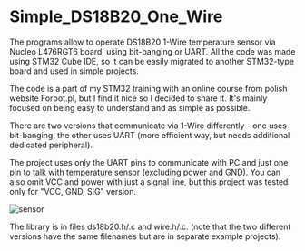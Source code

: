# Simple_DS18B20_One_Wire

The programs allow to operate DS18B20 1-Wire temperature sensor via Nucleo L476RGT6 board, using bit-banging or UART. All the code was made using STM32 Cube IDE, so it can be easily migrated to another STM32-type board and used in simple projects.  

The code is a part of my STM32 training with an online course from polish website Forbot.pl, but I find it nice so I decided to share it. It's mainly focused on being easy to understand and as simple as possible.  

There are two versions that communicate via 1-Wire differently - one uses bit-banging, the other uses UART (more efficient way, but needs additional dedicated peripheral).

The project uses only the UART pins to communicate with PC and just one pin to talk with temperature sensor (excluding power and GND).
You can also omit VCC and power with just a signal line, but this project was tested only for "VCC, GND, SIG" version.

![sensor](https://github.com/user-attachments/assets/d90b0126-5c40-4fc2-9b9d-61d09cf96840)

The library is in files ds18b20.h/.c and wire.h/.c. (note that the two different versions have the same filenames but are in separate example projects).
